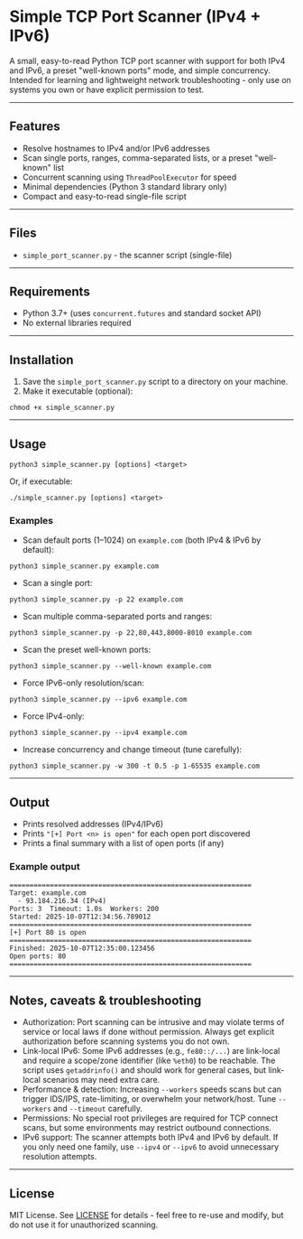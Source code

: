 # Simple TCP Port Scanner (IPv4 + IPv6)

A small, easy-to-read Python TCP port scanner with support for both IPv4 and IPv6, a preset "well-known ports" mode, and simple concurrency. Intended for learning and lightweight network troubleshooting - only use on systems you own or have explicit permission to test.

---

## Features

- Resolve hostnames to IPv4 and/or IPv6 addresses
- Scan single ports, ranges, comma-separated lists, or a preset "well-known" list
- Concurrent scanning using ```ThreadPoolExecutor``` for speed
- Minimal dependencies (Python 3 standard library only)
- Compact and easy-to-read single-file script

---

## Files

- ```simple_port_scanner.py``` - the scanner script (single-file)

---

## Requirements

- Python 3.7+ (uses ```concurrent.futures``` and standard socket API)
- No external libraries required

---

## Installation

1. Save the ```simple_port_scanner.py``` script to a directory on your machine.
2. Make it executable (optional):

```
chmod +x simple_scanner.py
```

---

## Usage

```
python3 simple_scanner.py [options] <target>
```
Or, if executable:
```
./simple_scanner.py [options] <target>
```

### Examples

- Scan default ports (1–1024) on ```example.com``` (both IPv4 & IPv6 by default):
```
python3 simple_scanner.py example.com
```
- Scan a single port:
```
python3 simple_scanner.py -p 22 example.com
```
- Scan multiple comma-separated ports and ranges:
```
python3 simple_scanner.py -p 22,80,443,8000-8010 example.com
```
- Scan the preset well-known ports:
```
python3 simple_scanner.py --well-known example.com
```
- Force IPv6-only resolution/scan:
```
python3 simple_scanner.py --ipv6 example.com
```
- Force IPv4-only:
```
python3 simple_scanner.py --ipv4 example.com
```
- Increase concurrency and change timeout (tune carefully):
```
python3 simple_scanner.py -w 300 -t 0.5 -p 1-65535 example.com
```

---

## Output

- Prints resolved addresses (IPv4/IPv6)
- Prints ```"[+] Port <n> is open"``` for each open port discovered
- Prints a final summary with a list of open ports (if any)

### Example output

```
============================================================
Target: example.com
  - 93.184.216.34 (IPv4)
Ports: 3  Timeout: 1.0s  Workers: 200
Started: 2025-10-07T12:34:56.789012
============================================================
[+] Port 80 is open
============================================================
Finished: 2025-10-07T12:35:00.123456
Open ports: 80
============================================================
```

---

## Notes, caveats & troubleshooting

- Authorization: Port scanning can be intrusive and may violate terms of service or local laws if done without permission. Always get explicit authorization before scanning systems you do not own.
- Link-local IPv6: Some IPv6 addresses (e.g., ```fe80::/...```) are link-local and require a scope/zone identifier (like ```%eth0```) to be reachable. The script uses ```getaddrinfo()``` and should work for general cases, but link-local scenarios may need extra care.
- Performance & detection: Increasing ```--workers``` speeds scans but can trigger IDS/IPS, rate-limiting, or overwhelm your network/host. Tune ```--workers``` and ```--timeout``` carefully.
- Permissions: No special root privileges are required for TCP connect scans, but some environments may restrict outbound connections.
- IPv6 support: The scanner attempts both IPv4 and IPv6 by default. If you only need one family, use ```--ipv4``` or ```--ipv6``` to avoid unnecessary resolution attempts.

---

## License

MIT License. See [LICENSE](https://github.com/dre86dre/simple_port_scanner/blob/main/LICENSE) for details - feel free to re-use and modify, but do not use it for unauthorized scanning.
